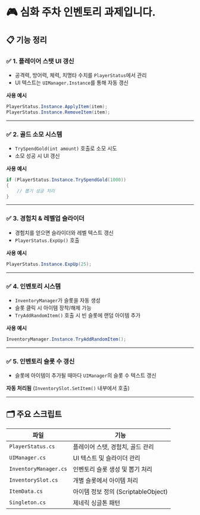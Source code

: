 # 🎮 심화 주차 인벤토리 과제입니다.

## 📋 기능 정리

### ✅ 1. 플레이어 스탯 UI 갱신
- 공격력, 방어력, 체력, 치명타 수치를 `PlayerStatus`에서 관리
- UI 텍스트는 `UIManager.Instance`를 통해 자동 갱신

**사용 예시**
```csharp
PlayerStatus.Instance.ApplyItem(item);
PlayerStatus.Instance.RemoveItem(item);
```

---

### ✅ 2. 골드 소모 시스템
- `TrySpendGold(int amount)` 호출로 소모 시도
- 소모 성공 시 UI 갱신

**사용 예시**
```csharp
if (PlayerStatus.Instance.TrySpendGold(1000))
{
    // 뽑기 성공 처리
}
```

---

### ✅ 3. 경험치 & 레벨업 슬라이더
- 경험치를 얻으면 슬라이더와 레벨 텍스트 갱신
- `PlayerStatus.ExpUp()` 호출

**사용 예시**
```csharp
PlayerStatus.Instance.ExpUp(25);
```

---

### ✅ 4. 인벤토리 시스템
- `InventoryManager`가 슬롯을 자동 생성
- 슬롯 클릭 시 아이템 장착/해제 가능
- `TryAddRandomItem()` 호출 시 빈 슬롯에 랜덤 아이템 추가

**사용 예시**
```csharp
InventoryManager.Instance.TryAddRandomItem();
```

---

### ✅ 5. 인벤토리 슬롯 수 갱신
- 슬롯에 아이템이 추가될 때마다 `UIManager`의 슬롯 수 텍스트 갱신

**자동 처리됨** (`InventorySlot.SetItem()` 내부에서 호출)

---

## 🗂️ 주요 스크립트

| 파일 | 기능 |
|------|------|
| `PlayerStatus.cs` | 플레이어 스탯, 경험치, 골드 관리 |
| `UIManager.cs` | UI 텍스트 및 슬라이더 관리 |
| `InventoryManager.cs` | 인벤토리 슬롯 생성 및 뽑기 처리 |
| `InventorySlot.cs` | 개별 슬롯에서 아이템 처리 |
| `ItemData.cs` | 아이템 정보 정의 (ScriptableObject) |
| `Singleton.cs` | 제네릭 싱글톤 패턴 |
